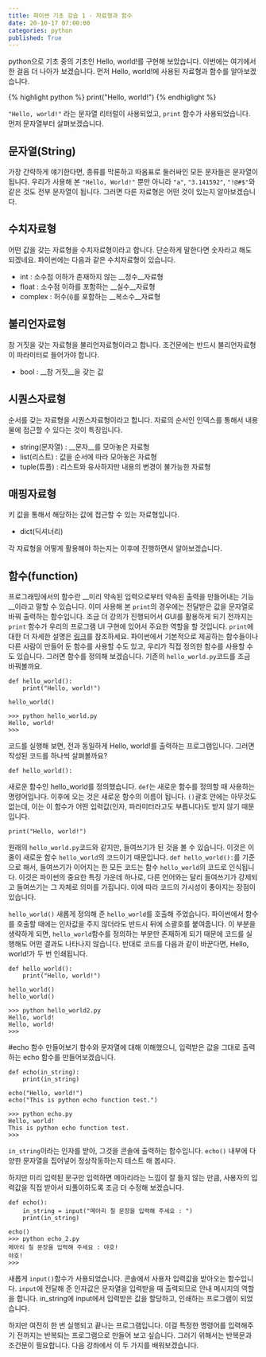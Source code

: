 ```yaml
---
title: 파이썬 기초 강습 1 - 자료형과 함수
date: 20-10-17 07:00:00
categories: python
published: True
---
```


python으로 기초 중의 기초인 Hello, world!를 구현해 보았습니다. 이번에는 여기에서 한 걸음 더 나아가 보겠습니다. 먼저 Hello, world!에 사용된 자료형과 함수를 알아보겠습니다.

{% highlight python %}
print("Hello, world!")
{% endhiglight %}

`"Hello, world!"` 라는 문자열 리터럴이 사용되었고, `print` 함수가 사용되었습니다. 먼저 문자열부터 살펴보겠습니다.

## 문자열(String)
가장 간략하게 얘기한다면, 종류를 막론하고 따옴표로 둘러싸인 모든 문자들은 문자열이 됩니다. 우리가 사용해 본 `"Hello, World!"` 뿐만 아니라 `"a"`, `"3.141592"`, `"!@#$"`와 같은 것도 전부 문자열이 됩니다. 그러면 다른 자료형은 어떤 것이 있는지 알아보겠습니다.

## 수치자료형
어떤 값을 갖는 자료형을 수치자료형이라고 합니다. 단순하게 말한다면 숫자라고 해도 되겠네요. 파이썬에는 다음과 같은 수치자료형이 있습니다.

- int : 소수점 이하가 존재하지 않는 __정수__자료형
- float : 소수점 이하를 포함하는 __실수__자료형
- complex : 허수(i)를 포함하는 __복소수__자료형

## 불리언자료형
참 거짓을 갖는 자료형을 불리언자료형이라고 합니다. 조건문에는 반드시 불리언자료형이 파라미터로 들어가야 합니다.

- bool : __참 거짓__을 갖는 값

## 시퀀스자료형
순서를 갖는 자료형을 시퀀스자료형이라고 합니다. 자료의 순서인 인덱스를 통해서 내용물에 접근할 수 있다는 것이 특징입니다.

- string(문자열) : __문자__를 모아놓은 자료형
- list(리스트) : 값을 순서에 따라 모아놓은 자료형
- tuple(튜플) : 리스트와 유사하지만 내용의 변경이 불가능한 자료형

## 매핑자료형
키 값을 통해서 해당하는 값에 접근할 수 있는 자료형입니다.

- dict(딕셔너리)

각 자료형을 어떻게 활용해야 하는지는 이후에 진행하면서 알아보겠습니다.

## 함수(function)
프로그래밍에서의 함수란 __미리 약속된 입력으로부터 약속된 출력을 만들어내는 기능__이라고 말할 수 있습니다. 이미 사용해 본 `print`의 경우에는 전달받은 값을 문자열로 바꿔 출력하는 함수입니다.
조금 더 강의가 진행되어서 GUI를 활용하게 되기 전까지는 `print` 함수가 우리의 프로그램 UI 구현에 있어서 주요한 역할을 할 것입니다. `print`에 대한 더 자세한 설명은 [링크]("https://docs.python.org/3/library/functions.html#print")를 참조하세요.
파이썬에서 기본적으로 제공하는 함수들이나 다른 사람이 만들어 둔 함수를 사용할 수도 있고, 우리가 직접 정의한 함수를 사용할 수도 있습니다. 그러면 함수를 정의해 보겠습니다. 기존의 `hello_world.py`코드를 조금 바꿔볼까요.

```
def hello_world():
    print("Hello, world!")

hello_world()

>>> python hello_world.py
Hello, world!
>>>
```

코드를 실행해 보면, 전과 동일하게 Hello, world!를 출력하는 프로그램입니다. 그러면 작성된 코드를 하나씩 살펴볼까요?

`def hello_world():`

새로운 함수인 hello_world를 정의했습니다. `def`는 새로운 함수를 정의할 때 사용하는 명령어입니다. 이후에 오는 것은 새로운 함수의 이름이 됩니다. `()`괄호 안에는 아무것도 없는데, 이는 이 함수가 어떤 입력값(인자, 파라미터라고도 부릅니다)도 받지 않기 때문입니다.

`print("Hello, world!")`

원래의 `hello_world.py`코드와 같지만, 들여쓰기가 된 것을 볼 수 있습니다. 이것은 이 줄이 새로운 함수 `hello_world`의 코드이기 때문입니다. `def hello_world():`를 기준으로 해서, 들여쓰기가 이어지는 한 모든 코드는 함수 `hello_world`의 코드로 인식됩니다. 이것은 파이썬의 중요한 특징 가운데 하나로, 다른 언어와는 달리 들여쓰기가 강제되고 들여쓰기는 그 자체로 의미를 가집니다. 이에 따라 코드의 가시성이 좋아지는 장점이 있습니다.

`hello_world()`
새롭게 정의해 준 `hello_world`를 호출해 주었습니다. 파이썬에서 함수를 호출할 때에는 인자값을 주지 않더라도 반드시 뒤에 소괄호를 붙여줍니다. 이 부분을 생략하게 되면, `hello_world`함수를 정의하는 부분만 존재하게 되기 때문에 코드를 실행해도 어떤 결과도 나타나지 않습니다. 반대로 코드를 다음과 같이 바꾼다면, Hello, world!가 두 번 인쇄됩니다.

```
def hello_world():
    print("Hello, world!")

hello_world()
hello_world()

>>> python hello_world2.py
Hello, world!
Hello, world!
>>>
```

#echo 함수 만들어보기
함수와 문자열에 대해 이해했으니, 입력받은 값을 그대로 출력하는 echo 함수를 만들어보겠습니다.
```
def echo(in_string):
    print(in_string)

echo("Hello, world!")
echo("This is python echo function test.")

>>> python echo.py
Hello, world!
This is python echo function test.
>>>
```

`in_string`이라는 인자를 받아, 그것을 콘솔에 출력하는 함수입니다. `echo()` 내부에 다양한 문자열을 집어넣어 정상작동하는지 테스트 해 봅시다.

하지만 미리 입력된 문구만 입력하면 메아리라는 느낌이 잘 들지 않는 만큼, 사용자의 입력값을 직접 받아서 되풀이하도록 조금 더 수정해 보겠습니다.

```
def echo():
    in_string = input("메아리 칠 문장을 입력해 주세요 : ")
    print(in_string)

echo()
>>> python echo_2.py
메아리 칠 문장을 입력해 주세요 : 야호!
야호!
>>>
```

새롭게 `input()`함수가 사용되었습니다. 콘솔에서 사용자 입력값을 받아오는 함수입니다. `input`에 전달해 준 인자값은 문자열을 입력받을 때 출력되므로 안내 메시지의 역할을 합니다.
in_string에 input에서 입력받은 값을 할당하고, 인쇄하는 프로그램이 되었습니다.

하지만 여전히 한 번 실행되고 끝나는 프로그램입니다. 이걸 특정한 명령어를 입력해주기 전까지는 반복되는 프로그램으로 만들어 보고 싶습니다. 그러기 위해서는 반복문과 조건문이 필요합니다. 다음 강좌에서 이 두 가지를 배워보겠습니다.
